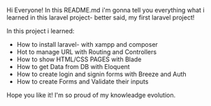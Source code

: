 Hi Everyone! 
In this README.md i'm gonna tell you everything what i learned in this laravel project- better said, my first laravel project! 

In this project i learned:
- How to install laravel- with xampp and composer
- Hot to manage URL with Routing and Controllers
- How to show HTML/CSS PAGES with Blade
- How to get Data from DB with Eloquent
- How to create login and signin forms with Breeze and Auth
- How to create Forms and Validate their inputs 

Hope you like it! I'm so proud of my knowleadge evolution.